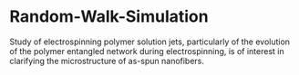 # Random-Walk-Simulation
Study of electrospinning polymer solution jets, particularly of the evolution of the polymer entangled network during electrospinning, is of interest in clarifying the microstructure of as-spun nanofibers.
